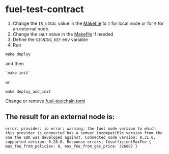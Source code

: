 # fuel-test-contract

1. Change the `IS_LOCAL` value in the [Makefile](Makefile) to `1` for local node or for `0` for an external node.
1. Change the `SALT` value in the [Makefile](Makefile) if needed
1. Define the `SIGNING_KEY` env variable
1. Run 
```shell
make deploy
``` 
and then 
```shell
`make init`
```
or
```shell
make deploy_and_init
```

Change or remove [fuel-toolchain.toml](fuel-toolchain.toml)

## The result for an external node is:

```
error: provider: io error: warning: the fuel node version to which this provider is connected has a semver incompatible version from the one the SDK was developed against. Connected node version: 0.31.0, supported version: 0.28.0. Response errors; InsufficientMaxFee { max_fee_from_policies: 0, max_fee_from_gas_price: 326087 }
```
